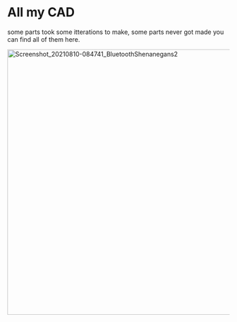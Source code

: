 # All my CAD
some parts took some itterations to make, some parts never got made you can find all of them here.
<p float="left">
  <img src="https://user-images.githubusercontent.com/77077715/132922320-364b2f96-7600-45c6-8782-2b7d1218a841.png" alt="Screenshot_20210810-084741_BluetoothShenanegans2" width="800" height="600">
 </p>
